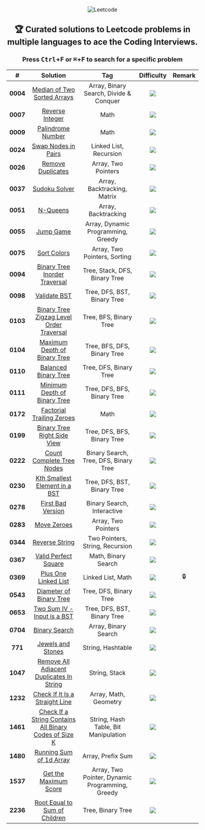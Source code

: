 <div align="center">

<picture>
  <source media="(prefers-color-scheme: light)" srcset="https://telegra.ph/file/50295ab5d953128d8e698.png">
  <source media="(prefers-color-scheme: dark)" srcset="https://telegra.ph/file/7ea4a5e6d225c0fe19686.png">
  <img alt="Leetcode">
</picture>

## 🏆 Curated solutions to Leetcode problems in multiple languages to ace the Coding Interviews.

### Press <kbd>Ctrl</kbd>+<kbd>F</kbd> or <kbd>⌘</kbd>+<kbd>F</kbd> to search for a specific problem

|    #     |                           Solution                            |                       Tag                       | Difficulty  | Remark |
| :------: | :-----------------------------------------------------------: | :---------------------------------------------: | :---------: | :----: |
| **0004** |               [Median of Two Sorted Arrays][4]                |     Array, Binary Search, Divide & Conquer      |  ![][hard]  |        |
| **0007** |                     [Reverse Integer][7]                      |                      Math                       | ![][medium] |        |
| **0009** |                    [Palindrome Number][9]                     |                      Math                       |  ![][easy]  |        |
| **0024** |                   [Swap Nodes in Pairs][24]                   |             Linked List, Recursion              | ![][medium] |        |
| **0026** |                    [Remove Duplicates][26]                    |               Array, Two Pointers               |  ![][easy]  |        |
| **0037** |                      [Sudoku Solver][37]                      |           Array, Backtracking, Matrix           |  ![][hard]  |        |
| **0051** |                        [N-Queens][51]                         |               Array, Backtracking               |  ![][hard]  |        |
| **0055** |                        [Jump Game][55]                        |       Array, Dynamic Programming, Greedy        | ![][medium] |        |
| **0075** |                       [Sort Colors][75]                       |          Array, Two Pointers, Sorting           | ![][medium] |        |
| **0094** |              [Binary Tree Inorder Traversal][94]              |          Tree, Stack, DFS, Binary Tree          |  ![][easy]  |        |
| **0098** |                      [Validate BST][98]                       |           Tree, DFS, BST, Binary Tree           | ![][medium] |        |
| **0103** |        [Binary Tree Zigzag Level Order Traversal][103]        |             Tree, BFS, Binary Tree              | ![][medium] |        |
| **0104** |              [Maximum Depth of Binary Tree][104]              |           Tree, BFS, DFS, Binary Tree           |  ![][easy]  |        |
| **0110** |                  [Balanced Binary Tree][110]                  |             Tree, DFS, Binary Tree              |  ![][easy]  |        |
| **0111** |              [Minimum Depth of Binary Tree][111]              |           Tree, DFS, BFS, Binary Tree           |  ![][easy]  |        |
| **0172** |               [Factorial Trailing Zeroes][172]                |                      Math                       | ![][medium] |        |
| **0199** |              [Binary Tree Right Side View][199]               |           Tree, DFS, BFS, Binary Tree           | ![][medium] |        |
| **0222** |               [Count Complete Tree Nodes][222]                |      Binary Search, Tree, DFS, Binary Tree      | ![][medium] |        |
| **0230** |             [Kth Smallest Element in a BST][230]              |           Tree, DFS, BST, Binary Tree           | ![][medium] |        |
| **0278** |                   [First Bad Version][278]                    |           Binary Search, Interactive            |  ![][easy]  |        |
| **0283** |                      [Move Zeroes][283]                       |               Array, Two Pointers               |  ![][easy]  |        |
| **0344** |                     [Reverse String][344]                     |         Two Pointers, String, Recursion         |  ![][easy]  |        |
| **0367** |                  [Valid Perfect Square][367]                  |               Math, Binary Search               |  ![][easy]  |        |
| **0369** |                  [Plus One Linked List][369]                  |                Linked List, Math                | ![][medium] |   🔒   |
| **0543** |                [Diameter of Binary Tree][543]                 |             Tree, DFS, Binary Tree              |  ![][easy]  |        |
| **0653** |              [Two Sum IV - Input is a BST][653]               |           Tree, DFS, BST, Binary Tree           |  ![][easy]  |        |
| **0704** |                     [Binary Search][704]                      |              Array, Binary Search               |  ![][easy]  |        |
| **771**  |                   [Jewels and Stones][771]                    |                String, Hashtable                |  ![][easy]  |        |
| **1047** |       [Remove All Adjacent Duplicates In String][1047]        |                  String, Stack                  |  ![][easy]  |        |
| **1232** |            [Check If It Is a Straight Line][1232]             |              Array, Math, Geometry              |  ![][easy]  |        |
| **1461** | [Check If a String Contains All Binary Codes of Size K][1461] |      String, Hash Table, Bit Manipulation       | ![][medium] |        |
| **1480** |                [Running Sum of 1d Array][1480]                |                Array, Prefix Sum                |  ![][easy]  |        |
| **1537** |                 [Get the Maximum Score][1537]                 | Array, Two Pointer, Dynamic Programming, Greedy |  ![][hard]  |        |
| **2236** |             [Root Equal to Sum of Children][2236]             |                Tree, Binary Tree                |  ![][easy]  |        |

</div>
<!---------------------------------{ Path Reference }-------------------------->

[4]: ./0001-0100/004%20-%20Median%20of%20Two%20Sorted%20Arrays/
[7]: ./0001-0100/007%20-%20Reverse%20Integer/
[9]: ./0001-0100/009%20-%20Palindrome%20Number/
[24]: ./0001-0100/024%20-%20Swap%20Nodes%20in%20Pairs/
[26]: ./0001-0100/026%20-%20Remove%20Duplicates%20from%20Sorted%20Array/
[37]: ./0001-0100/037%20-%20Sudoku%20Solver/
[51]: ./0001-0100/051%20-%20N-Queens/
[55]: ./0001-0100/055%20-%20Jump%20Game/
[75]: ./0001-0100/075%20-%20Sort%20Colors/
[94]: ./0001-0100/094%20-%20Binary%20Tree%20Inorder%20Traversal/
[98]: ./0001-0100/098%20-%20Validate%20Binary%20Search%20Tree/
[103]: ./0101-0200/103%20-%20Binary%20Tree%20Zigzag%20Level%20Order%20Traversal/
[104]: ./0101-0200/104%20-%20Maximum%20Depth%20of%20Binary%20Tree/
[110]: ./0101-0200/110%20-%20Balanced%20Binary%20Tree/
[111]: ./0101-0200/111%20-%20Minimum%20Depth%20of%20Binary%20Tree/
[172]: ./0101-0200/172%20-%20Factorial%20Trailing%20Zeroes/
[199]: ./0101-0200/199%20-%20Binary%20Tree%20Right%20Side%20View/
[222]: ./0201-0300/222%20-%20Count%20Complete%20Tree%20Nodes/
[230]: ./0201-0300/230%20-%20Kth%20Smallest%20Element%20in%20a%20BST/
[278]: ./0201-0300/278%20-%20First%20Bad%20Version/
[283]: ./0201-0300/283%20-%20Move%20Zeroes/
[344]: ./0301-0400/344%20-%20Reverse%20String/
[367]: ./0301-0400/367%20-%20Valid%20Perfect%20Square/
[369]: ./0301-0400/369%20-%20Plus%20One%20Linked%20List/
[543]: ./0501-0600/543%20-%20Diameter%20of%20Binary%20Tree/
[653]: ./0601-0700/653%20-%20Two%20Sum%20IV%20-%20Input%20is%20a%20BST/
[704]: ./0701-0800/704%20-%20Binary%20Search/
[771]: ./0701-0800/771%20-%20Jewels%20and%20Stones/
[1047]: ./1001-1100/1047%20-%20Remove%20All%20Adjacent%20Duplicates%20In%20String/
[1232]: ./1201-1300/1232%20-%20Check%20If%20It%20Is%20a%20Straight%20Line/
[1461]: ./1401-1500/1461%20-%20Check%20If%20a%20String%20Contains%20All%20Binary%20Codes%20of%20Size%20K/
[1480]: ./1401-1500/1480%20-%20Running%20Sum%20of%201d%20Array/
[1537]: ./1501-1600/1537%20-%20Get%20the%20Maximum%20Score/
[2236]: ./2201-2300/2236%20-%20Root%20Equals%20Sum%20of%20Children/

<!----------------------------------{ Labels }--------------------------------->

[easy]: https://img.shields.io/badge/-Easy-bright
[medium]: https://img.shields.io/badge/-Medium-yellow
[hard]: https://img.shields.io/badge/-Hard-red
